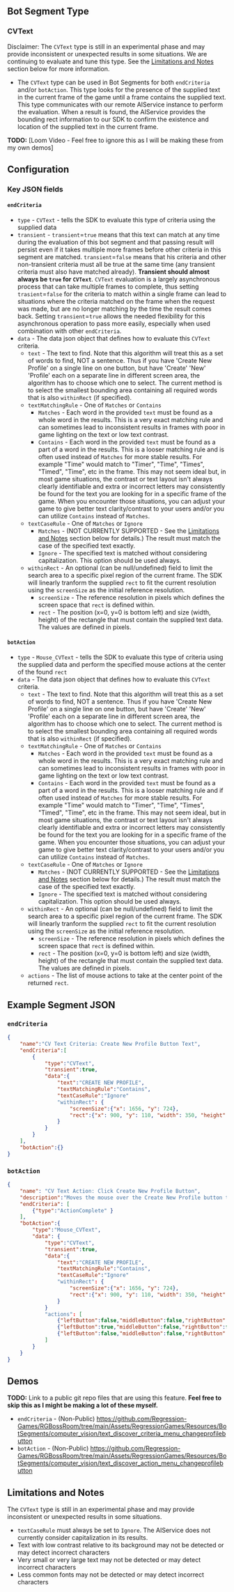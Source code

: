## Bot Segment Type

###  CVText
Disclaimer: The `CVText` type is still in an experimental phase and may provide inconsistent or unexpected results in some situations.  We are continuing to evaluate and tune this type.  See the [Limitations and Notes](#limitations-and-notes) section below for more information.
  - The `CVText` type can be used in Bot Segments for both `endCriteria` and/or `botAction`.  This type looks for the presence of the supplied text in the current frame of the game until a frame contains the supplied text.  This type communicates with our remote AIService instance to perform the evaluation.  When a result is found, the AIService provides the bounding rect information to our SDK to confirm the existence and location of the supplied text in the current frame.

**TODO:** [Loom Video - Feel free to ignore this as I will be making these from my own demos]

## Configuration

### Key JSON fields

#### `endCriteria`
- `type` - `CVText` - tells the SDK to evaluate this type of criteria using the supplied data
- `transient` - `transient`=`true` means that this text can match at any time during the evaluation of this bot segment and that passing result will persist even if it takes multiple more frames before other criteria in this segment are matched.  `transient`=`false` means that his criteria and other non-transient criteria must all be true at the same time (any transient criteria must also have matched already).  **Transient should almost always be `true` for `CVText`**.  `CVText` evaluation is a largely asynchronous process that can take multiple frames to complete, thus setting `trasient`=`false` for the criteria to match within a single frame can lead to situations where the criteria matched on the frame when the request was made, but are no longer matching by the time the result comes back.  Setting `transient`=`true` allows the needed flexibility for this asynchronous operation to pass more easily, especially when used  combination with other `endCriteria`.
- `data` - The data json object that defines how to evaluate this `CVText` criteria.
  - `text` - The text to find.  Note that this algorithm will treat this as a set of words to find, NOT a sentence.  Thus if you have 'Create New Profile' on a single line on one button, but have 'Create' 'New' 'Profile' each on a separate line in different screen area, the algorithm has to choose which one to select.  The current method is to select the smallest bounding area containing all required words that is also `withinRect` (if specified).
  - `textMatchingRule` - One of `Matches` or `Contains`
    - `Matches` - Each word in the provided `text` must be found as a whole word in the results.  This is a very exact matching rule and can sometimes lead to inconsistent results in frames with poor in game lighting on the text or low text contrast.
    - `Contains` - Each word in the provided `text` must be found as a part of a word in the results.  This is a looser matching rule and is often used instead of `Matches` for more stable results.  For example "Time" would match to "Timer", "Time", "Times", "Timed", "Time", etc in the frame.  This may not seem ideal but, in most game situations, the contrast or text layout isn't always clearly identifiable and extra or incorrect letters may consistently be found for the text you are looking for in a specific frame of the game.  When you encounter those situations, you can adjust your game to give better text clarity/contrast to your users and/or you can utilize `Contains` instead of `Matches`.
  - `textCaseRule` - One of `Matches` or `Ignore`
    - `Matches` - (NOT CURRENTLY SUPPORTED - See the [Limitations and Notes](#limitations-and-notes) section below for details.) The result must match the case of the specified text exactly.
    - `Ignore` - The specified text is matched without considering capitalization.  This option should be used always.
  - `withinRect` - An optional (can be null/undefined) field to limit the search area to a specific pixel region of the current frame.  The SDK will linearly tranform the supplied `rect` to fit the current resolution using the `screenSize` as the initial reference resolution.
    - `screenSize` - The reference resolution in pixels which defines the screen space that `rect` is defined within.
    - `rect` - The position (x=0, y=0 is bottom left) and size (width, height) of the rectangle that must contain the supplied text data.  The values are defined in pixels.

#### `botAction`
- `type` - `Mouse_CVText` - tells the SDK to evaluate this type of criteria using the supplied data and perform the specified mouse actions at the center of the found `rect`
- `data` - The data json object that defines how to evaluate this `CVText` criteria.
  - `text` - The text to find.  Note that this algorithm will treat this as a set of words to find, NOT a sentence.  Thus if you have 'Create New Profile' on a single line on one button, but have 'Create' 'New' 'Profile' each on a separate line in different screen area, the algorithm has to choose which one to select.  The current method is to select the smallest bounding area containing all required words that is also `withinRect` (if specified).
  - `textMatchingRule` - One of `Matches` or `Contains`
    - `Matches` - Each word in the provided `text` must be found as a whole word in the results.  This is a very exact matching rule and can sometimes lead to inconsistent results in frames with poor in game lighting on the text or low text contrast.
    - `Contains` - Each word in the provided `text` must be found as a part of a word in the results.  This is a looser matching rule and if often used instead of `Matches` for more stable results.  For example "Time" would match to "Timer", "Time", "Times", "Timed", "Time", etc in the frame.  This may not seem ideal, but in most game situations, the contrast or text layout isn't always clearly identifiable and extra or incorrect letters may consistently be found for the text you are looking for in a specific frame of the game.  When you encounter those situations, you can adjust your game to give better text clarity/contrast to your users and/or you can utilize `Contains` instead of `Matches`.
  - `textCaseRule` - One of `Matches` or `Ignore`
    - `Matches` - (NOT CURRENTLY SUPPORTED - See the [Limitations and Notes](#limitations-and-notes) section below for details.) The result must match the case of the specified text exactly.
    - `Ignore` - The specified text is matched without considering capitalization.  This option should be used always.
  - `withinRect` - An optional (can be null/undefined) field to limit the search area to a specific pixel region of the current frame.  The SDK will linearly tranform the supplied `rect` to fit the current resolution using the `screenSize` as the initial reference resolution.
    - `screenSize` - The reference resolution in pixels which defines the screen space that `rect` is defined within.
    - `rect` - The position (x=0, y=0 is bottom left) and size (width, height) of the rectangle that must contain the supplied text data.  The values are defined in pixels.
  - `actions` - The list of mouse actions to take at the center point of the returned `rect`.

## Example Segment JSON

### `endCriteria`

```json
{
    "name":"CV Text Criteria: Create New Profile Button Text",
    "endCriteria":[
        {
            "type":"CVText",
            "transient":true,
            "data":{
                "text":"CREATE NEW PROFILE",
                "textMatchingRule":"Contains",
                "textCaseRule":"Ignore"
                "withinRect": {
                    "screenSize":{"x": 1656, "y": 724},
                    "rect":{"x": 900, "y": 110, "width": 350, "height": 50}
                } 
            }
        }
    ],
    "botAction":{}
}
```

### `botAction`

```json
{
    "name": "CV Text Action: Click Create New Profile Button",
    "description":"Moves the mouse over the Create New Profile button text, then clicks and releases on the button. Criteria waits for the action to complete.",
    "endCriteria": [
        {"type":"ActionComplete" }
    ],
    "botAction":{    
        "type":"Mouse_CVText",
        "data": {
            "type":"CVText",
            "transient":true,
            "data":{
                "text":"CREATE NEW PROFILE",
                "textMatchingRule":"Contains",
                "textCaseRule":"Ignore"
                "withinRect": {
                    "screenSize":{"x": 1656, "y": 724},
                    "rect":{"x": 900, "y": 110, "width": 350, "height": 50}
                } 
            }
            "actions": [
                {"leftButton":false,"middleButton":false,"rightButton":false,"forwardButton":false,"backButton":false,"scroll":{"x":0.0,"y":0.0},"duration":2.0 },
                {"leftButton":true,"middleButton":false,"rightButton":false,"forwardButton":false,"backButton":false,"scroll":{"x":0.0,"y":0.0} },
                {"leftButton":false,"middleButton":false,"rightButton":false,"forwardButton":false,"backButton":false,"scroll":{"x":0.0,"y":0.0} }
            ]
        }
    }
}
```

## Demos
**TODO:** Link to a public git repo files that are using this feature. **Feel free to skip this as I might be making a lot of these myself.**
- `endCriteria` - (Non-Public) https://github.com/Regression-Games/RGBossRoom/tree/main/Assets/RegressionGames/Resources/BotSegments/computer_vision/text_discover_criteria_menu_changeprofilebutton
- `botAction` - (Non-Public) https://github.com/Regression-Games/RGBossRoom/tree/main/Assets/RegressionGames/Resources/BotSegments/computer_vision/text_discover_action_menu_changeprofilebutton

## Limitations and Notes
The `CVText` type is still in an experimental phase and may provide inconsistent or unexpected results in some situations.
- `textCaseRule` must always be set to `Ignore`.  The AIService does not currently consider capitalization in its results.
- Text with low contrast relative to its background may not be detected or may detect incorrect characters
- Very small or very large text may not be detected or may detect incorrect characters
- Less common fonts may not be detected or may detect incorrect characters
